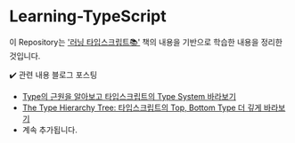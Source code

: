 # Learning-TypeScript
이 Repository는 ['러닝 타입스크립트📚'](https://www.yes24.com/Product/Goods/116585556) 책의 내용을 기반으로 학습한 내용을 정리한 것입니다.


✔️ 관련 내용 블로그 포스팅
- [Type의 근원을 알아보고 타입스크립트의 Type System 바라보기](https://nami-socket.tistory.com/27)
- [The Type Hierarchy Tree: 타입스크립트의 Top, Bottom Type 더 깊게 바라보기](https://nami-socket.tistory.com/28)
- 계속 추가됩니다.
